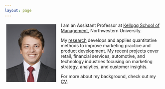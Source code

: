 ```yaml
---
layout: page
---
```


<div style="clear: both;">

  <div style="float: left;  padding: 5px 15px 5px 5px;">
    <img src="/assets/img/portrait-2.jpeg" width="160">
  </div>

  <p>I am an Assistant Professor at <a href="https://www.kellogg.northwestern.edu">Kellogg School of Management</a>, Northwestern University.</p>

  <p>My <a href="{{ site.baseurl }}{% link menu/research.md %}">research</a> develops and applies quantitative methods to improve marketing practice and product development. My recent projects cover retail, financial services, automotive, and technology industries focusing on marketing strategy, analytics, and customer insights.</p>

<p> For more about my background, check out my <a href="/assets/cv/Timoshenko CV August 2023.pdf">CV</a>.</p>

</div>
